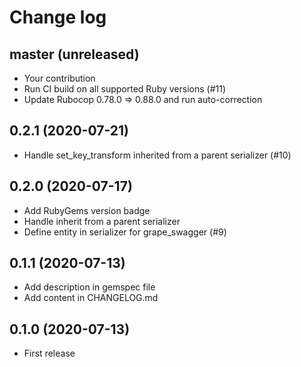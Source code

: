 # Change log

## master (unreleased)

* Your contribution
* Run CI build on all supported Ruby versions (#11)
* Update Rubocop 0.78.0 => 0.88.0 and run auto-correction

## 0.2.1 (2020-07-21)

* Handle set_key_transform inherited from a parent serializer (#10)

## 0.2.0 (2020-07-17)

* Add RubyGems version badge
* Handle inherit from a parent serializer
* Define entity in serializer for grape_swagger (#9)

## 0.1.1 (2020-07-13)
 
* Add description in gemspec file
* Add content in CHANGELOG.md

## 0.1.0 (2020-07-13)

* First release
